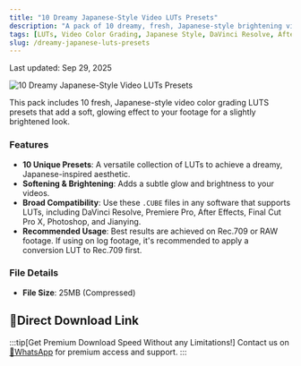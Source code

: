 ```yaml
---
title: "10 Dreamy Japanese-Style Video LUTs Presets"
description: "A pack of 10 dreamy, fresh, Japanese-style brightening video color grading LUTs presets for DaVinci Resolve, After Effects, Premiere Pro, FCPX, Jianying, Photoshop, and more."
tags: [LUTs, Video Color Grading, Japanese Style, DaVinci Resolve, After Effects, Premiere Pro, FCPX, Photoshop]
slug: /dreamy-japanese-luts-presets
---
```


Last updated: Sep 29, 2025

![10 Dreamy Japanese-Style Video LUTs Presets](https://www.gfxcamp.com/wp-content/uploads/2025/09/Cinecolor-Primaries.jpg)

This pack includes 10 fresh, Japanese-style video color grading LUTS presets that add a soft, glowing effect to your footage for a slightly brightened look.

### Features

- **10 Unique Presets**: A versatile collection of LUTs to achieve a dreamy, Japanese-inspired aesthetic.
- **Softening & Brightening**: Adds a subtle glow and brightness to your videos.
- **Broad Compatibility**: Use these `.CUBE` files in any software that supports LUTs, including DaVinci Resolve, Premiere Pro, After Effects, Final Cut Pro X, Photoshop, and Jianying.
- **Recommended Usage**: Best results are achieved on Rec.709 or RAW footage. If using on log footage, it's recommended to apply a conversion LUT to Rec.709 first.

### File Details

- **File Size**: 25MB (Compressed)

## 🚀Direct Download Link
:::tip[Get Premium Download Speed Without any Limitations!]
Contact us on [💬WhatsApp](https://wa.me/+8613237610083) for premium  access and support.
:::